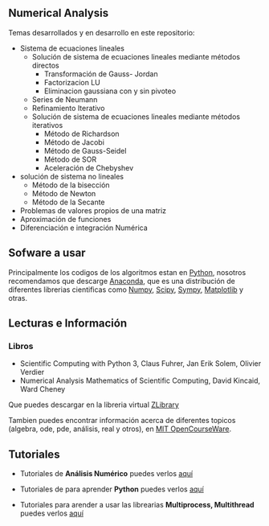 ## Numerical Analysis

Temas desarrollados y en desarrollo en este repositorio:

* Sistema de ecuaciones lineales
	* Solución de sistema de ecuaciones lineales mediante métodos directos
		* Transformación de Gauss- Jordan
		* Factorizacion LU
		* Eliminacion gaussiana con y sin pivoteo
	* Series de Neumann
	* Refinamiento Iterativo
	* Solución de sistema de ecuaciones lineales mediante métodos iterativos
		* Método de Richardson
		* Método de Jacobi
		* Método de Gauss-Seidel
		* Método de SOR
		* Aceleración de Chebyshev
* solución de sistema no lineales
	* Método de la bisección 
	* Método de Newton
	* Método de la Secante
* Problemas de valores propios de una matriz
* Aproximación de funciones
* Diferenciación e integración Numérica


## Sofware a usar

Principalmente los codigos de los algoritmos estan en [Python](https://www.python.org/), nosotros recomendamos que descarge [Anaconda](https://www.anaconda.com/distribution/), que es una distribución de diferentes librerias cientificas como [Numpy][1], [Scipy][2], [Sympy][3], [Matplotlib][4] y otras.


[1]: http://www.numpy.org/
[2]: https://www.scipy.org/
[3]: https://www.sympy.org/en/index.html
[4]: https://matplotlib.org/

## Lecturas e Información

### Libros
* Scientific Computing with Python 3, Claus Fuhrer, Jan Erik Solem, Olivier Verdier
* Numerical Analysis Mathematics of Scientific Computing, David Kincaid, Ward Cheney

Que puedes descargar en la libreria virtual [ZLibrary](https://b-ok.cc/)

Tambien puedes encontrar información acerca de diferentes topicos (algebra, ode, pde, análisis, real y otros), en [MIT OpenCourseWare](https://ocw.mit.edu/index.htm).

## Tutoriales

* Tutoriales de **Análisis Numérico** puedes verlos [aquí](https://www.youtube.com/playlist?list=PLoFGL7wppr4tdWBUS-wj-J1AHIVz21fTB)
* Tutoriales de para aprender **Python** puedes verlos [aquí](https://www.youtube.com/channel/UCh9nVJoWXmFb7sLApWGcLPQ/playlists)

* Tutoriales para arender a usar las librearias **Multiprocess, Multithread** puedes verlos [aquí](https://www.youtube.com/watch?v=RR4SoktDQAw&list=PL5tcWHG-UPH3SX16DI6EP1FlEibgxkg_6)


